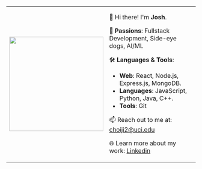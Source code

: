 <table>
  <tr>
    <td>
      <img src="https://media.tenor.com/i9dr4UzCwgAAAAAd/dog-side.gif" width="250">
    </td>
    <td>
      
👋 Hi there! I'm **Josh**.

🌱 **Passions**: Fullstack Development, Side-eye dogs, AI/ML

🛠️ **Languages & Tools**: 
- **Web**: React, Node.js, Express.js, MongoDB.
- **Languages**: JavaScript, Python, Java, C++.
- **Tools**: Git


📫 Reach out to me at: [choiji2@uci.edu](choiji2@uci.edu)

🌐 Learn more about my work: [Linkedin](https://www.linkedin.com/in/joshua-choi-2003/)
      
  </tr>
</table>

